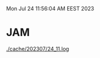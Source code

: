 Mon Jul 24 11:56:04 AM EEST 2023
# JAM
<a href='./cache/202307/24_11.log'>./cache/202307/24_11.log</a>
